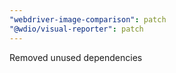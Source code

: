 ```yaml
---
"webdriver-image-comparison": patch
"@wdio/visual-reporter": patch
---
```


Removed unused dependencies
